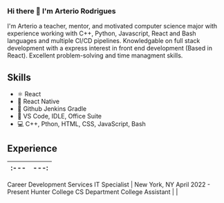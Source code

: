 ### Hi there 👋 I'm Arterio Rodrigues

I'm Arterio a teacher, mentor, and motivated computer science major with experience working with C++, Python, Javascript, React and Bash languages and multiple CI/CD pipelines. Knowledgable on full stack development with a express interest in front end development (Based in React). Excellent problem-solving and time managment skills. 

## Skills
* ⚛ React
* 📱 React Native
* 🔗 Github Jenkins Gradle
* 📕 VS Code, IDLE, Office Suite
* 💻 C++, Pthon, HTML, CSS, JavaScript, Bash

## Experience 

:---        | ---:
--------------------             | -------------
Career Development Services
IT Specialist                    | New York, NY April 2022 - Present
Hunter College CS Department
College Assistant                |  \|



<!--
[![ArterioRodrigues's GitHub stats](https://github-readme-stats.vercel.app/api?username=ArterioRodrigues)](https://github.com/anuraghazra/github-readme-stats)
**ArterioRodrigues/ArterioRodrigues** is a ✨ _special_ ✨ repository because its `README.md` (this file) appears on your GitHub profile.

Here are some ideas to get you started:

- 🔭 I’m currently working on ...
- 🌱 I’m currently learning ...
- 👯 I’m looking to collaborate on ...
- 🤔 I’m looking for help with ...
- 💬 Ask me about ...
- 📫 How to reach me: ...
- 😄 Pronouns: ...
- ⚡ Fun fact: ...
-->

